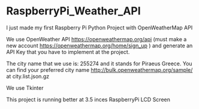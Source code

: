 # RaspberryPi_Weather_API

I just made my first Raspberry Pi Python Project with OpenWeatherMap API

We use OpenWeather API https://openweathermap.org/api (must make a new account https://openweathermap.org/home/sign_up ) and generate an API Key that you have to implement at the project. 

The city name that we use is: 255274 and it stands for Piraeus Greece. You can find your preferred city name http://bulk.openweathermap.org/sample/ at city.list.json.gz   

We use Tkinter 

This project is running better at 3.5 inces RaspberryPi LCD Screen
